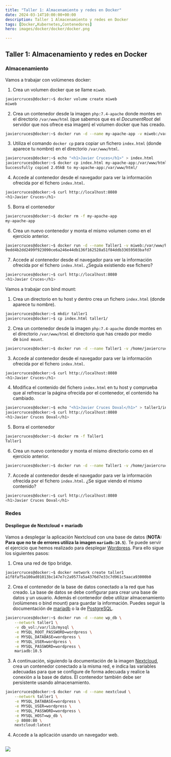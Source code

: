 ```yaml
---
title: "Taller 1: Almacenamiento y redes en Docker"
date: 2024-03-14T10:00:00+00:00
description: Taller 1 Almacenamiento y redes en Docker
tags: [Docker,Kubernetes,Contenedores]
hero: images/docker/docker/docker.png

---
```

<!-- Google tag (gtag.js) -->
<script async src="https://www.googletagmanager.com/gtag/js?id=G-GVDYVWJLRH"></script>
<script>
  window.dataLayer = window.dataLayer || [];
  function gtag(){dataLayer.push(arguments);}
  gtag('js', new Date());

  gtag('config', 'G-GVDYVWJLRH');
</script>

##  Taller 1: Almacenamiento y redes en Docker

###  Almacenamiento

Vamos a trabajar con volúmenes docker:

1. Crea un volumen docker que se llame `miweb`.

```bash
javiercruces@docker:~$ docker volume create miweb
miweb
```

2. Crea un contenedor desde la imagen `php:7.4-apache` donde montes en el directorio `/var/www/html` (que sabemos que es el _DocumentRoot_ del servidor que nos ofrece esa imagen) el volumen docker que has creado.

```bash
javiercruces@docker:~$ docker run -d --name my-apache-app -v miweb:/var/www/html -p 8080:80 php:7.4-apache
```

3. Utiliza el comando `docker cp` para copiar un fichero `index.html` (donde aparece tu nombre) en el directorio `/var/www/html`.

```bash
javiercruces@docker:~$ echo "<h1>Javier Cruces</h1>" > index.html
javiercruces@docker:~$ docker cp index.html my-apache-app:/var/www/html/
Successfully copied 2.05kB to my-apache-app:/var/www/html/
```

4. Accede al contenedor desde el navegador para ver la información ofrecida por el fichero `index.html`.

```bash
javiercruces@docker:~$ curl http://localhost:8080
<h1>Javier Cruces</h1>
```

5. Borra el contenedor

```bash
javiercruces@docker:~$ docker rm -f my-apache-app
my-apache-app
```

6. Crea un nuevo contenedor y monta el mismo volumen como en el ejercicio anterior.

```bash
javiercruces@docker:~$ docker run -d --name Taller1 -v miweb:/var/www/html -p 8080:80 php:7.4-apache
9edd4b2dd2499f923090ce6a246e44db136f162528a51f84ddb33659503bafd7
```

7. Accede al contenedor desde el navegador para ver la información ofrecida por el fichero `index.html`. ¿Seguía existiendo ese fichero?

```bash
javiercruces@docker:~$ curl http://localhost:8080
<h1>Javier Cruces</h1>
```

Vamos a trabajar con bind mount:

1. Crea un directorio en tu host y dentro crea un fichero `index.html` (donde aparece tu nombre).

```bash
javiercruces@docker:~$ mkdir taller1
javiercruces@docker:~$ cp index.html taller1/
```

2. Crea un contenedor desde la imagen `php:7.4-apache` donde montes en el directorio `/var/www/html` el directorio que has creado por medio de `bind mount`.

```bash
javiercruces@docker:~$ docker run -d --name Taller1 -v /home/javiercruces/taller1/:/var/www/html -p 8080:80 php:7.4-apache
```

3. Accede al contenedor desde el navegador para ver la información ofrecida por el fichero `index.html`.

```bash
javiercruces@docker:~$ curl http://localhost:8080
<h1>Javier Cruces</h1>
```

4. Modifica el contenido del fichero `index.html` en tu host y comprueba que al refrescar la página ofrecida por el contenedor, el contenido ha cambiado.

```bash
javiercruces@docker:~$ echo "<h1>Javier Cruces Doval</h1>" > taller1/index.html
javiercruces@docker:~$ curl http://localhost:8080
<h1>Javier Cruces Doval</h1>

```

5. Borra el contenedor

```bash
javiercruces@docker:~$ docker rm -f Taller1
Taller1
```

6. Crea un nuevo contenedor y monta el mismo directorio como en el ejercicio anterior.

```bash
javiercruces@docker:~$ docker run -d --name Taller1 -v /home/javiercruces/taller1/:/var/www/html -p 8080:80 php:7.4-apache
```

7. Accede al contenedor desde el navegador para ver la información ofrecida por el fichero `index.html`. ¿Se sigue viendo el mismo contenido?

```bash
javiercruces@docker:~$ curl http://localhost:8080
<h1>Javier Cruces Doval</h1>
```

### Redes

#### Despliegue de Nextcloud + mariadb

Vamos a desplegar la aplicación Nextcloud con una base de datos (**NOTA: Para que no te de errores utiliza la imagen `mariadb:10.5`**). Te puede servir el ejercicio que hemos realizado para desplegar [Wordpress](https://fp.josedomingo.org/iaw/4_docker/wordpress.html). Para ello sigue los siguientes pasos:

1. Crea una red de tipo bridge.

```bash
javiercruces@docker:~$ docker network create taller1          
a1f8faf5a100ad01013bc147e7c2a9577a5a4376d7e33c7d961c5aaca93000b0

```

2. Crea el contenedor de la base de datos conectado a la red que has creado. La base de datos se debe configurar para crear una base de datos y un usuario. Además el contenedor debe utilizar almacenamiento (volúmenes o bind mount) para guardar la información. Puedes seguir la documentación de [mariadb](https://hub.docker.com/_/mariadb) o la de [PostgreSQL](https://hub.docker.com/_/postgres).

```bash
javiercruces@docker:~$ docker run -d --name wp_db \
    --network taller1 \
    -v db_vol:/var/lib/mysql \
    -e MYSQL_ROOT_PASSWORD=wordpress \
    -e MYSQL_DATABASE=wordpress \
    -e MYSQL_USER=wordpress \
    -e MYSQL_PASSWORD=wordpress \
    mariadb:10.5
```

3. A continuación, siguiendo la documentación de la imagen [Nextcloud](https://hub.docker.com/_/nextcloud), crea un contenedor conectado a la misma red, e indica las variables adecuadas para que se configure de forma adecuada y realice la conexión a la base de datos. El contenedor también debe ser persistente usando almacenamiento.

```bash
javiercruces@docker:~$ docker run -d --name nextcloud \
    --network taller1 \
    -e MYSQL_DATABASE=wordpress \
    -e MYSQL_USER=wordpress \
    -e MYSQL_PASSWORD=wordpress \
    -e MYSQL_HOST=wp_db \
    -p 8080:80 \
    nextcloud:latest

```

4. Accede a la aplicación usando un navegador web.

```bash

```

![](../img/Pasted_image_20240119110827.png)

